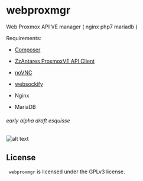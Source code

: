 # webproxmgr
Web Proxmox API VE manager ( nginx php7 mariadb )


Requirements:

- [Composer](https://getcomposer.org/download)
- [ZzAntares ProxmoxVE API Client](https://github.com/ZzAntares/ProxmoxVE)
- [noVNC](https://github.com/novnc/noVNC)
- [websockify](https://github.com/novnc/websockify)

- Nginx
- MariaDB

###### early alpha draft esquisse

![alt text](https://github.com/openbsod/webproxmgr/blob/master/webproxmgr.png)

License
-------
`` webproxmgr`` is licensed under the GPLv3 license.

